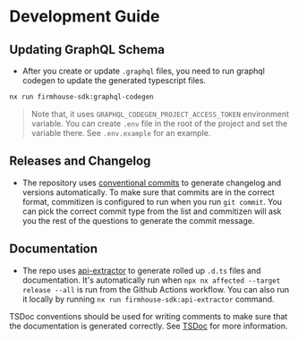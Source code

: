 # Development Guide

## Updating GraphQL Schema

- After you create or update `.graphql` files, you need to run graphql codegen to update the generated typescript files.

```bash
nx run firmhouse-sdk:graphql-codegen
```

> Note that, it uses `GRAPHQL_CODEGEN_PROJECT_ACCESS_TOKEN` environment variable. You can create `.env` file in the root of the project and set the variable there. See `.env.example` for an example.

## Releases and Changelog

- The repository uses [conventional commits](https://www.conventionalcommits.org/en/v1.0.0/) to generate changelog and versions automatically. To make sure that commits are in the correct format, commitizen is configured to run when you run `git commit`. You can pick the correct commit type from the list and commitizen will ask you the rest of the questions to generate the commit message.

## Documentation

- The repo uses [api-extractor](https://api-extractor.com/) to generate rolled up `.d.ts` files and documentation. It's automatically run when `npx nx affected --target release --all` is run from the Github Actions workflow. You can also run it locally by running `nx run firmhouse-sdk:api-extractor` command.

TSDoc conventions should be used for writing comments to make sure that the documentation is generated correctly. See [TSDoc](https://tsdoc.org/) for more information.

